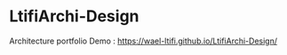 # LtifiArchi-Design
Architecture portfolio 
Demo : 
https://wael-ltifi.github.io/LtifiArchi-Design/
